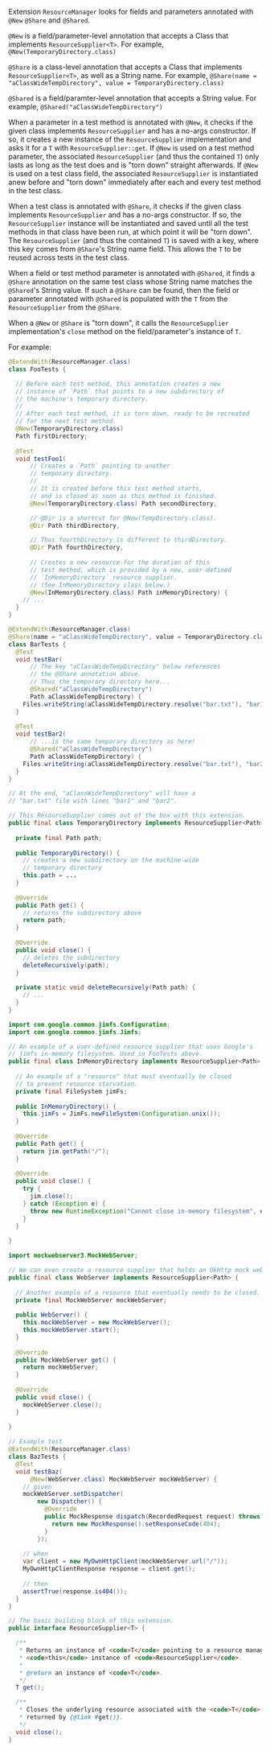 Extension `ResourceManager` looks for fields and
parameters annotated with `@New` `@Share` and `@Shared`.

`@New` is a field/parameter-level annotation that accepts
a Class that implements `ResourceSupplier<T>`. For example,
`@New(TemporaryDirectory.class)`

`@Share` is a class-level annotation that accepts a Class
that implements `ResourceSupplier<T>`, as well as a String
name. For example,
`@Share(name = "aClassWideTempDirectory", value = TemporaryDirectory.class)`

`@Shared` is a field/paramter-level annotation that accepts
a String value. For example,
`@Shared("aClassWideTempDirectory")`

When a parameter in a test method is annotated with `@New`,
it checks if the given class implements `ResourceSupplier`
and has a no-args constructor. If so, it creates a new
instance of the `ResourceSupplier` implementation and asks
it for a `T` with `ResourceSupplier::get`. If `@New` is
used on a test method parameter, the associated
`ResourceSupplier` (and thus the contained `T`) only lasts
as long as the test does and is "torn down" straight
afterwards. If `@New` is used on a test class field, the
associated `ResourceSupplier` is instantiated anew before
and "torn down" immediately after each and every test
method in the test class.

When a test class is annotated with `@Share`, it checks if
the given class implements `ResourceSupplier` and has a
no-args constructor. If so, the `ResourceSupplier` instance
will be instantiated and saved until all the test methods
in that class have been run, at which point it will be
"torn down". The `ResourceSupplier` (and thus the contained
`T`) is saved with a key, where this key comes from
`@Share`'s String name field. This allows the `T` to be
reused across tests in the test class.

When a field or test method parameter is annotated with
`@Shared`, it finds a `@Share` annotation on the same test
class whose String name matches the `@Shared`'s String
value. If such a `@Share` can be found, then the field or 
parameter annotated with `@Shared` is populated with the 
`T` from the `ResourceSupplier` from the `@Share`.

When a `@New` or `@Share` is "torn down",
it calls the `ResourceSupplier` implementation's `close`
method on the field/parameter's instance of `T`.

For example:

```java
@ExtendWith(ResourceManager.class)
class FooTests {

  // Before each test method, this annotation creates a new
  // instance of `Path` that points to a new subdirectory of
  // the machine's temporary directory.
  //
  // After each test method, it is torn down, ready to be recreated
  // for the next test method.
  @New(TemporaryDirectory.class)
  Path firstDirectory;
  
  @Test
  void testFoo1(
      // Creates a `Path` pointing to another
      // temporary directory.
      //
      // It is created before this test method starts,
      // and is closed as soon as this method is finished.
      @New(TemporaryDirectory.class) Path secondDirectory,

      // @Dir is a shortcut for @New(TempDirectory.class).
      @Dir Path thirdDirectory,

      // Thus fourthDirectory is different to thirdDirectory.
      @Dir Path fourthDirectory, 
      
      // Creates a new resource for the duration of this
      // test method, which is provided by a new, user-defined
      // `InMemoryDirectory` resource supplier.
      // (See InMemoryDirectory class below.)
      @New(InMemoryDirectory.class) Path inMemoryDirectory) {
    // ...
  }
}

@ExtendWith(ResourceManager.class)
@Share(name = "aClassWideTempDirectory", value = TemporaryDirectory.class)
class BarTests {
  @Test
  void testBar(
      // The key "aClassWideTempDirectory" below references
      // the @Share annotation above.
      // Thus the temporary directory here...
      @Shared("aClassWideTempDirectory")
      Path aClassWideTempDirectory) {
    Files.writeString(aClassWideTempDirectory.resolve("bar.txt"), "bar1");
  }
  
  @Test
  void testBar2(
      // ...is the same temporary directory as here!
      @Shared("aClassWideTempDirectory")
      Path aClassWideTempDirectory) {
    Files.writeString(aClassWideTempDirectory.resolve("bar.txt"), "bar2");
  }
}

// At the end, "aClassWideTempDirectory" will have a
// "bar.txt" file with lines "bar1" and "bar2".
```

```java
// This ResourceSupplier comes out of the box with this extension.
public final class TemporaryDirectory implements ResourceSupplier<Path> {
  
  private final Path path;
  
  public TemporaryDirectory() {
    // creates a new subdirectory on the machine-wide
    // temporary directory
    this.path = ...
  }
  
  @Override
  public Path get() {
    // returns the subdirectory above
    return path;
  }
  
  @Override
  public void close() {
    // deletes the subdirectory
    deleteRecursively(path);
  }
  
  private static void deleteRecursively(Path path) {
    // ...
  }
}
```

```java
import com.google.common.jimfs.Configuration;
import com.google.common.jimfs.Jimfs;

// An example of a user-defined resource supplier that uses Google's
// jimfs in-memory filesystem. Used in FooTests above.
public final class InMemoryDirectory implements ResourceSupplier<Path> {
  
  // An example of a "resource" that must eventually be closed
  // to prevent resource starvation.
  private final FileSystem jimFs;
  
  public InMemoryDirectory() {
    this.jimFs = JimFs.newFileSystem(Configuration.unix());
  }
  
  @Override
  public Path get() {
    return jim.getPath("/");
  }
  
  @Override
  public void close() {
    try {
      jim.close();
    } catch (Exception e) {
      throw new RuntimeException("Cannot close in-memory filesystem", e);
    }
  }
  
}
```

```java
import mockwebserver3.MockWebServer;

// We can even create a resource supplier that holds an OkHttp mock web server!
public final class WebServer implements ResourceSupplier<Path> {
    
  // Another example of a resource that eventually needs to be closed.
  private final MockWebServer mockWebServer;
  
  public WebServer() {
    this.mockWebServer = new MockWebServer();
    this.mockWebServer.start();
  }
  
  @Override
  public MockWebServer get() {
    return mockWebServer;
  }
  
  @Override
  public void close() {
    mockWebServer.close();
  }
  
}

// Example test
@ExtendWith(ResourceManager.class)
class BazTests {
  @Test
  void testBaz(
      @New(WebServer.class) MockWebServer mockWebServer) {
    // given
    mockWebServer.setDispatcher(
        new Dispatcher() {
          @Override
          public MockResponse dispatch(RecordedRequest request) throws InterruptedException {
            return new MockResponse().setResponseCode(404);
          }
        });
    
    // when
    var client = new MyOwnHttpClient(mockWebServer.url("/"));
    MyOwnHttpClientResponse response = client.get();
    
    // then
    assertTrue(response.is404());
  }
}
```

```java
// The basic building block of this extension.
public interface ResourceSupplier<T> {

  /**
   * Returns an instance of <code>T</code> pointing to a resource managed by
   * <code>this</code> instance of <code>ResourceSupplier</code>.
   * 
   * @return an instance of <code>T</code>.
   */
  T get();

  /**
   * Closes the underlying resource associated with the <code>T</code>
   * returned by {@link #get()}.
   */
  void close();
}
```